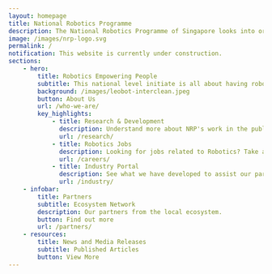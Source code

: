 ```yaml
---
layout: homepage
title: National Robotics Programme
description: The National Robotics Programme of Singapore looks into orchestrating the development of the local robotics ecosystem, to aid people in their everyday lives.
image: /images/nrp-logo.svg
permalink: /
notification: This website is currently under construction.
sections:
    - hero:
        title: Robotics Empowering People
        subtitle: This national level initiate is all about having robotics to empower the lives of people.
        background: /images/leobot-interclean.jpeg
        button: About Us
        url: /who-we-are/
        key_highlights:
            - title: Research & Development
              description: Understand more about NRP's work in the public R&D sector and see the types of technologies that we develop.
              url: /research/
            - title: Robotics Jobs 
              description: Looking for jobs related to Robotics? Take a look at some of the openings from our network.
              url: /careers/
            - title: Industry Portal
              description: See what we have developed to assist our partners in their work. Contact us if you have an interest in the portal.
              url: /industry/
    - infobar:
        title: Partners
        subtitle: Ecosystem Network
        description: Our partners from the local ecosystem.
        button: Find out more
        url: /partners/
    - resources:
        title: News and Media Releases
        subtitle: Published Articles
        button: View More
---
```

